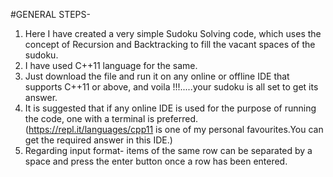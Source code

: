 #GENERAL STEPS-
1. Here I have created a very simple Sudoku Solving code, which uses the concept of Recursion and Backtracking to fill the vacant spaces of the sudoku.
2. I have used C++11 language for the same.
3. Just download the file and run it on any online or offline IDE that supports C++11 or above, and voila !!!.....your sudoku is all set to get its answer.
4. It is suggested that if any online IDE is used for the purpose  of running the code, one with a terminal is preferred.
(https://repl.it/languages/cpp11 is one of my personal favourites.You can get the required answer in this IDE.)
5. Regarding input format-
   items of the same row can be separated by a space and press the enter button once a row has been entered.
